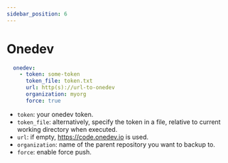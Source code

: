 ```yaml
---
sidebar_position: 6
---
```


# Onedev

```yaml title="config"
  onedev:
    - token: some-token
      token_file: token.txt
      url: http(s)://url-to-onedev
      organization: myorg
      force: true
```
- `token`: your onedev token.
- `token_file`: alternatively, specify the token in a file, relative to current working directory when executed.
- `url`: if empty, https://code.onedev.io is used.
- `organization`: name of the parent repository you want to backup to.
- `force`: enable force push.